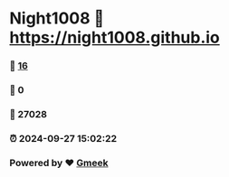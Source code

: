 # Night1008 :link: https://night1008.github.io 
### :page_facing_up: [16](https://night1008.github.io/tag.html) 
### :speech_balloon: 0 
### :hibiscus: 27028 
### :alarm_clock: 2024-09-27 15:02:22 
### Powered by :heart: [Gmeek](https://github.com/Meekdai/Gmeek)
